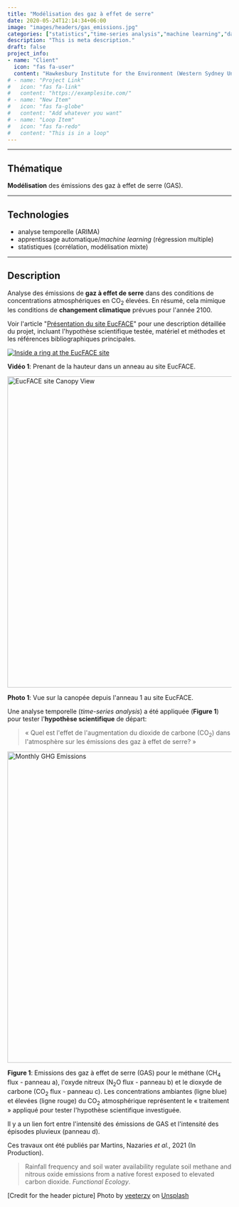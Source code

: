 ```yaml
---
title: "Modélisation des gaz à effet de serre"
date: 2020-05-24T12:14:34+06:00
image: "images/headers/gas_emissions.jpg"
categories: ["statistics","time-series analysis","machine learning","dashboard"]
description: "This is meta description."
draft: false
project_info:
- name: "Client"
  icon: "fas fa-user"
  content: "Hawkesbury Institute for the Environment (Western Sydney University)"
# - name: "Project Link"
#   icon: "fas fa-link"
#   content: "https://examplesite.com/"
# - name: "New Item"
#   icon: "fas fa-globe"
#   content: "Add whatever you want"
# - name: "Loop Item"
#   icon: "fas fa-redo"
#   content: "This is in a loop"
---
```


---

## Thématique

**Modélisation** des émissions des gaz à effet de serre (GAS).

---

## Technologies

- analyse temporelle (ARIMA)
- apprentissage automatique/*machine learning* (régression multiple)
- statistiques (corrélation, modélisation mixte)

---

## Description

Analyse des émissions de **gaz à effet de serre** dans des conditions de concentrations atmosphériques en CO<sub>2</sub> élevées. En résumé, cela mimique les conditions de **changement climatique** prévues pour l'année 2100.

Voir l'article "[Présentation du site EucFACE](/portfolio/eucface "Présentation du site EucFACE")" pour une description détaillée du projet, incluant l'hypothèse scientifique testée, matériel et méthodes et les références bibliographiques principales.

[![Inside a ring at the EucFACE site](http://img.youtube.com/vi/K8RTVdijc0o/0.jpg)](http://www.youtube.com/watch?v=K8RTVdijc0o "EucFACE Crane Shot - YouTube.com")

**Vidéo 1**: Prenant de la hauteur dans un anneau au site EucFACE.

[<img alt="EucFACE site Canopy View" width="700" src="/images/portfolio/Completed_EucFace_Rings.jpg" />][EucFACE site Canopy View]

**Photo 1**: Vue sur la canopée depuis l'anneau 1 au site EucFACE.

Une analyse temporelle (*time-series analysis*) a été appliquée (**Figure 1**) pour tester l'**hypothèse scientifique** de départ:

> « Quel est l'effet de l'augmentation du dioxide de carbone (CO<sub>2</sub>) dans l'atmosphère sur les émissions des gaz à effet de serre? »

[<img alt="Monthly GHG Emissions" width="700" src="/images/portfolio/GHG_fluxes_time_series.png" />][Monthly GHG Emissions]

**Figure 1**: Emissions des gaz à effet de serre (GAS) pour le méthane (CH<sub>4</sub> flux - panneau a), l'oxyde nitreux (N<sub>2</sub>O flux - panneau b) et le dioxyde de carbone (CO<sub>2</sub> flux - panneau c). Les concentrations ambiantes (ligne blue) et élevées (ligne rouge) du CO<sub>2</sub> atmosphérique représentent le « traitement » appliqué pour tester l'hypothèse scientifique investiguée.

Il y a un lien fort entre l'intensité des émissions de GAS et l'intensité des épisodes pluvieux (panneau d).

Ces travaux ont été publiés par Martins, Nazaries *et al.*, 2021 (In Production).

> Rainfall frequency and soil water availability regulate soil methane and nitrous oxide emissions from a native forest exposed to elevated carbon dioxide. *Functional Ecology*.

<!-- credits -->
[Credit for the header picture] Photo by <a href="https://unsplash.com/@veeterzy?utm_source=unsplash&utm_medium=referral&utm_content=creditCopyText">veeterzy</a> on <a href="https://unsplash.com/s/photos/co2-emissions?utm_source=unsplash&utm_medium=referral&utm_content=creditCopyText">Unsplash</a>

<!-- definitions -->
[EucFACE site Canopy View]: /images/portfolio/Completed_EucFace_Rings.jpg "EucFACE site Canopy View"
[Monthly GHG Emissions]: /images/portfolio/GHG_fluxes_time_series.png "Monthly GHG Emissions"
